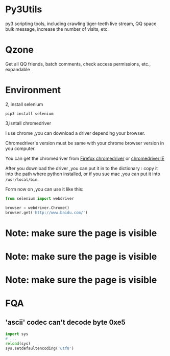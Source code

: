 # Py3Utils
py3 scripting tools, including crawling tiger-teeth live stream, QQ space bulk message, increase the number of visits, etc.

# Qzone

Get all QQ friends, batch comments, check access permissions, etc., expandable

# Environment
2, install selenium
```
pip3 install selenium
```
3,isntall chromedriver

I use chrome ,you can download a driver depending your browser.

Chromedriver`s version must be same with your chrome browser version in you computer.

You can get the chromedriver from [Firefox](https://github.com/mozilla/geckodriver/releases/),[chromedriver](https://sites.google.com/a/chromium.org/chromedriver/)
or [chromedriver](http://chromedriver.storage.googleapis.com/index.html),[IE](http://selenium-release.storage.googleapis.com/index.html)

After you download  the driver ,you can put it in to the dictionary :
copy it into the path where python installed,
or if you sue mac ,you can put it into `/usr/local/bin`.

Form now on ,you can use it like this:
```python
from selenium import webdriver

browser = webdriver.Chrome()
browser.get('http://www.baidu.com/')
```


# Note: make sure the page is visible
# Note: make sure the page is visible
# Note: make sure the page is visible

# FQA

## 'ascii' codec can't decode byte 0xe5
```python
import sys
# ...
reload(sys)
sys.setdefaultencoding('utf8')
```